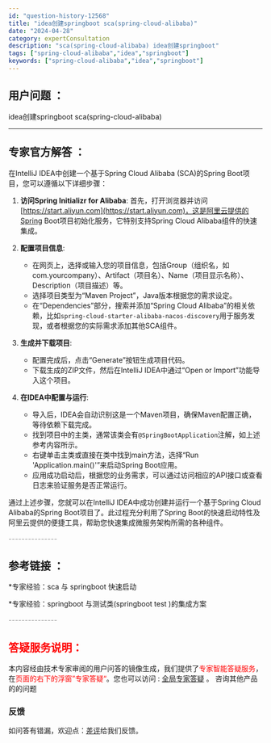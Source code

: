 ```yaml
---
id: "question-history-12568"
title: "idea创建springboot sca(spring-cloud-alibaba)"
date: "2024-04-28"
category: expertConsultation
description: "sca(spring-cloud-alibaba) idea创建springboot"
tags: ["spring-cloud-alibaba","idea","springboot"]
keywords: ["spring-cloud-alibaba","idea","springboot"]
---
```


## 用户问题 ： 
 idea创建springboot sca(spring-cloud-alibaba) 

---------------
## 专家官方解答 ：

在IntelliJ IDEA中创建一个基于Spring Cloud Alibaba (SCA)的Spring Boot项目，您可以遵循以下详细步骤：

1. **访问Spring Initializr for Alibaba**: 首先，打开浏览器并访问[https://start.aliyun.com](https://start.aliyun.com)，这是阿里云提供的Spring Boot项目初始化服务，它特别支持Spring Cloud Alibaba组件的快速集成。

2. **配置项目信息**:
   - 在网页上，选择或输入您的项目信息，包括Group（组织名，如com.yourcompany）、Artifact（项目名）、Name（项目显示名称）、Description（项目描述）等。
   - 选择项目类型为“Maven Project”，Java版本根据您的需求设定。
   - 在“Dependencies”部分，搜索并添加“Spring Cloud Alibaba”的相关依赖，比如`spring-cloud-starter-alibaba-nacos-discovery`用于服务发现，或者根据您的实际需求添加其他SCA组件。

3. **生成并下载项目**:
   - 配置完成后，点击“Generate”按钮生成项目代码。
   - 下载生成的ZIP文件，然后在IntelliJ IDEA中通过“Open or Import”功能导入这个项目。

4. **在IDEA中配置与运行**:
   - 导入后，IDEA会自动识别这是一个Maven项目，确保Maven配置正确，等待依赖下载完成。
   - 找到项目中的主类，通常该类会有`@SpringBootApplication`注解，如上述参考内容所示。
   - 右键单击主类或直接在类中找到main方法，选择“Run 'Application.main()'”来启动Spring Boot应用。
   - 应用成功启动后，根据您的业务需求，可以通过访问相应的API接口或查看日志来验证服务是否正常运行。

通过上述步骤，您就可以在IntelliJ IDEA中成功创建并运行一个基于Spring Cloud Alibaba的Spring Boot项目了。此过程充分利用了Spring Boot的快速启动特性及阿里云提供的便捷工具，帮助您快速集成微服务架构所需的各种组件。


<font color="#949494">---------------</font> 


## 参考链接 ：

*专家经验：sca 与 springboot 快速启动 
 
 *专家经验：springboot 与测试类(springboot test )的集成方案 


 <font color="#949494">---------------</font> 
 


## <font color="#FF0000">答疑服务说明：</font> 

本内容经由技术专家审阅的用户问答的镜像生成，我们提供了<font color="#FF0000">专家智能答疑服务</font>，在<font color="#FF0000">页面的右下的浮窗”专家答疑“</font>。您也可以访问 : [全局专家答疑](https://opensource.alibaba.com/chatBot) 。 咨询其他产品的的问题

### 反馈
如问答有错漏，欢迎点：[差评](https://ai.nacos.io/user/feedbackByEnhancerGradePOJOID?enhancerGradePOJOId=12661)给我们反馈。
